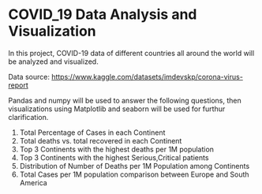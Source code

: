 # COVID_19 Data Analysis and Visualization
In this project, COVID-19 data of different countries all around the world will be analyzed and visualized.

Data source: https://www.kaggle.com/datasets/imdevskp/corona-virus-report 

Pandas and numpy will be used to answer the following questions, then visualizations using Matplotlib and seaborn will be used for furthur clarification.

1. Total Percentage of Cases in each Continent
2. Total deaths vs. total recovered in each Continent
3. Top 3 Continents with the highest deaths per 1M population
4. Top 3 Continents with the highest Serious,Critical patients
5. Distribution of Number of Deaths per 1M Population among Continents
6. Total Cases per 1M population comparison between Europe and South America
